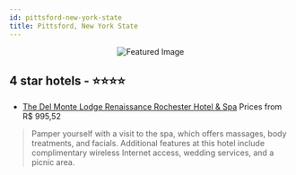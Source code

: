 ```yaml
---
id: pittsford-new-york-state
title: Pittsford, New York State
---
```


<center><img src="https://i.travelapi.com/hotels/1000000/40000/35500/35410/0ab88dd7_z.jpg" alt="Featured Image" /></center>


##  4 star hotels - ⭐️⭐️⭐️⭐️

-    [The Del Monte Lodge Renaissance Rochester Hotel & Spa](https://us.hurb.com/hotels/pittsford/the-del-monte-lodge-renaissance-rochester-hotel-spa-JNP-JP181845?cmp=18055) Prices from R$ 995,52
   > Pamper yourself with a visit to the spa, which offers massages, body treatments, and facials. Additional features at this hotel include complimentary wireless Internet access, wedding services, and a picnic area.
